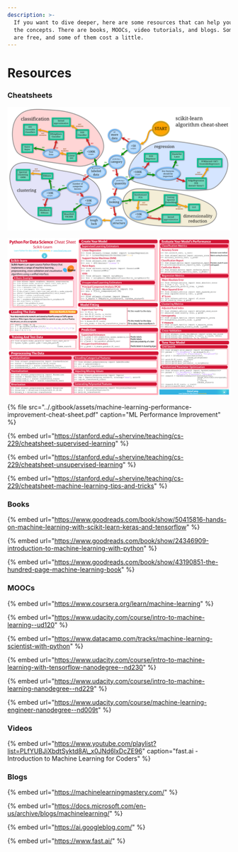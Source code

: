 ```yaml
---
description: >-
  If you want to dive deeper, here are some resources that can help you master
  the concepts. There are books, MOOCs, video tutorials, and blogs. Some of them
  are free, and some of them cost a little.
---
```


# Resources

### Cheatsheets

![scikit-learn Algorithms](../.gitbook/assets/machine-learning-scikit-learn-algorithm.png)

![Scikit-Learn Cheat Sheet](../.gitbook/assets/scikit-learn-cheat-sheet-python-machine-learning.png)

{% file src="../.gitbook/assets/machine-learning-performance-improvement-cheat-sheet.pdf" caption="ML Performance Improvement" %}

{% embed url="https://stanford.edu/~shervine/teaching/cs-229/cheatsheet-supervised-learning" %}

{% embed url="https://stanford.edu/~shervine/teaching/cs-229/cheatsheet-unsupervised-learning" %}

{% embed url="https://stanford.edu/~shervine/teaching/cs-229/cheatsheet-machine-learning-tips-and-tricks" %}

### Books

{% embed url="https://www.goodreads.com/book/show/50415816-hands-on-machine-learning-with-scikit-learn-keras-and-tensorflow" %}

{% embed url="https://www.goodreads.com/book/show/24346909-introduction-to-machine-learning-with-python" %}

{% embed url="https://www.goodreads.com/book/show/43190851-the-hundred-page-machine-learning-book" %}

### MOOCs

{% embed url="https://www.coursera.org/learn/machine-learning" %}

{% embed url="https://www.udacity.com/course/intro-to-machine-learning--ud120" %}

{% embed url="https://www.datacamp.com/tracks/machine-learning-scientist-with-python" %}

{% embed url="https://www.udacity.com/course/intro-to-machine-learning-with-tensorflow-nanodegree--nd230" %}

{% embed url="https://www.udacity.com/course/intro-to-machine-learning-nanodegree--nd229" %}

{% embed url="https://www.udacity.com/course/machine-learning-engineer-nanodegree--nd009t" %}

### Videos

{% embed url="https://www.youtube.com/playlist?list=PLfYUBJiXbdtSyktd8A\_x0JNd6lxDcZE96" caption="fast.ai - Introduction to Machine Learning for Coders" %}

### Blogs

{% embed url="https://machinelearningmastery.com/" %}

{% embed url="https://docs.microsoft.com/en-us/archive/blogs/machinelearning/" %}

{% embed url="https://ai.googleblog.com/" %}

{% embed url="https://www.fast.ai/" %}

